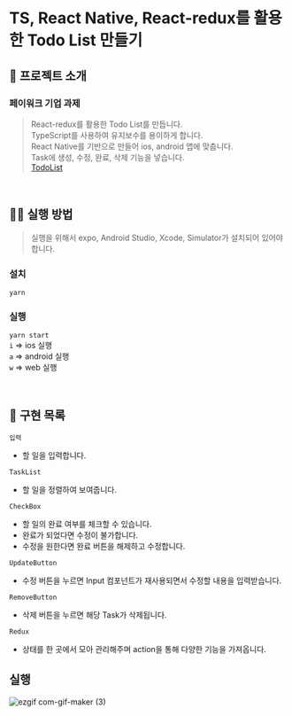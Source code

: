 # TS, React Native, React-redux를 활용한 Todo List 만들기

## 📌 프로젝트 소개

 ###  페이워크 기업 과제
> React-redux를 활용한 Todo List를 만듭니다.  
> TypeScript를 사용하여 유지보수를 용이하게 합니다.  
> React Native를 기반으로 만들어 ios, android 앱에 맞춥니다.  
> Task에 생성, 수정, 완료, 삭제 기능을 넣습니다.  
[TodoList](https://todolist-rn.netlify.app/)

 <br>

 ## 👨‍💻 실행 방법
 
 > 실행을 위해서 expo, Android Studio, Xcode, Simulator가 설치되어 있어야 합니다.


 ### 설치

 `yarn`

 ### 실행

 `yarn start`  
 `i` => ios 실행  
 `a` => android 실행  
 `w` => web 실행  

 
 <br>

 ## 📑 구현 목록

 `입력`

 - 할 일을 입력합니다.

 `TaskList`

 - 할 일을 정렬하여 보여줍니다.
 
 `CheckBox`

 - 할 일의 완료 여부를 체크할 수 있습니다.
 - 완료가 되었다면 수정이 불가합니다.
 - 수정을 원한다면 완료 버튼을 해제하고 수정합니다.
 
 `UpdateButton`
 
 - 수정 버튼을 누르면 Input 컴포넌트가 재사용되면서 수정할 내용을 입력받습니다.
 
 `RemoveButton`
 
 - 삭제 버튼을 누르면 해당 Task가 삭제됩니다.


 `Redux`
 
 - 상태를 한 곳에서 모아 관리해주며 action을 통해 다양한 기능을 가져옵니다.


## 실행 
![ezgif com-gif-maker (3)](https://user-images.githubusercontent.com/56836077/131775112-05a44129-bce1-4d81-b0fe-4add6ba34f59.gif)




